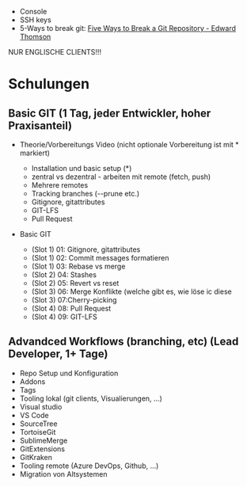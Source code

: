 * Console
* SSH keys
* 5-Ways to break git: [Five Ways to Break a Git Repository - Edward Thomson](https://youtu.be/uwJI-_08mCs)

NUR ENGLISCHE CLIENTS!!!

# Schulungen
## Basic GIT (1 Tag, jeder Entwickler, hoher Praxisanteil)
* Theorie/Vorbereitungs Video (nicht optionale Vorbereitung ist mit * markiert)
  * Installation und basic setup (*)
  * zentral vs dezentral - arbeiten mit remote (fetch, push)
  * Mehrere remotes
  * Tracking branches (--prune etc.)
  * Gitignore, gitattributes
  * GIT-LFS
  * Pull Request

* Basic GIT
  * (Slot 1) 01: Gitignore, gitattributes
  * (Slot 1) 02: Commit messages formatieren
  * (Slot 1) 03: Rebase vs merge
  * (Slot 2) 04: Stashes
  * (Slot 2) 05: Revert vs reset
  * (Slot 3) 06: Merge Konflikte (welche gibt es, wie löse ic   diese
  * (Slot 3) 07:Cherry-picking
  * (Slot 4) 08: Pull Request
  * (Slot 4) 09: GIT-LFS

## Advandced Workflows (branching, etc) (Lead Developer, 1+ Tage)
* Repo Setup und Konfiguration
* Addons
* Tags
* Tooling lokal (git clients, Visualierungen, …)
* Visual studio
* VS Code
* SourceTree
* TortoiseGit
* SublimeMerge
* GitExtensions
* GitKraken
* Tooling remote (Azure DevOps, Github, …)
* Migration von Altsystemen